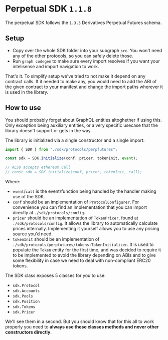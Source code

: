 # Perpetual SDK `1.1.8`

The perpetual SDK follows the `1.3.3` Derivatives Perpetual Futures schema.

## Setup

- Copy over the whole SDK folder into your subgraph `src`. You won't need any of the other protocols, so you can safely delete those.
- Run `graph codegen` to make sure every import resolves if you want your intelisense and import navigation to work.

That's it. To simplify setup we've tried to not make it depend on any contract calls. If it needed to make any, you would need to add the ABI of the given contract to your manifest and change the import paths wherever it is used in the library.

## How to use

You should probably forget about GraphQL entities altoghether if using this. Only exception being auxiliary entities, or a very specific usecase that the library doesn't support or gets in the way.

The library is initialized via a single constructor and a single import:

```typescript
import { SDK } from "./sdk/protocols/perpfutures";

const sdk = SDK.initialize(conf, pricer, tokenInit, event);

// ALSO accepts ethereum.Call
// const sdk = SDK.initialize(conf, pricer, tokenInit, call);
```

Where:

- `event`/`call` is the event/function being handled by the handler making use of the SDK.
- `conf` should be an implementation of `ProtocolConfigurer`. For convenience you can find an implementation that you can import directly at `./sdk/protocols/config`.
- `pricer` should be an implementation of `TokenPricer`, found at `./sdk/protocols/config`. It allows the library to automatically calculate prices internally. Implementing it yourself allows you to use any pricing source you'd need.
- `tokenInit` should be an implementation of `./sdk/protocols/perpfutures/tokens:TokenInitializer`. It is used to populate the `Token` entity for the first time, and was decided to require it to be implemented to avoid the library depending on ABIs and to give some flexibility in case we need to deal with non-compliant ERC20 tokens.

The SDK class exposes 5 classes for you to use:

- `sdk.Protocol`
- `sdk.Accounts`
- `sdk.Pools`
- `sdk.Position`
- `sdk.Tokens`
- `sdk.Pricer`

We'll see them in a second. But you should know that for this all to work properly you need to **always use these classes methods and never other constructors directly**.
